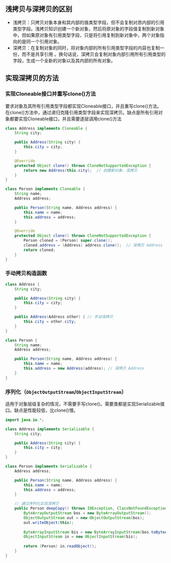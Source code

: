 ## 浅拷贝与深拷贝的区别
- 浅拷贝：只拷贝对象本身和其内部的值类型字段，但不会复制对昂内部的引用类型字段。浅拷贝知识创建一个新对象，然后将原对象的字段值复制到新对象中，但如果原对象有引用类型字段，只是将引用复制到新对象中，两个对象指向的是同一个引用对象。
- 深拷贝：在复制对象的同时，将对象内部的所有引用类型字段的内容也复制一份，而不是共享引用 。换句话说，深拷贝会复制对象内部引用所有引用类型的字段，生成一个全新的对象以及其内部的所有对象。

## 实现深拷贝的方法
### 实现Cloneable接口并重写clone()方法
要求对象及其所有引用类型字段都实现Cloneable接口，并且重写clone()方法。在clone()方法中，通过递归克隆引用类型字段来实现深拷贝。缺点是所有引用对象都要实现Cloneable接口，并且需要逐层调用clone()方法
```java
class Address implements Cloneable {
    String city;

    public Address(String city) {
        this.city = city;
    }

    @Override
    protected Object clone() throws CloneNotSupportedException {
        return new Address(this.city);  // 创建新对象，深拷贝
    }
}

class Person implements Cloneable {
    String name;
    Address address;

    public Person(String name, Address address) {
        this.name = name;
        this.address = address;
    }

    @Override
    protected Object clone() throws CloneNotSupportedException {
        Person cloned = (Person) super.clone();
        cloned.address = (Address) address.clone();  // 深拷贝 Address
        return cloned;
    }
}

```


### 手动拷贝构造函数
```java
class Address {
    String city;

    public Address(String city) {
        this.city = city;
    }

    public Address(Address other) { // 手动深拷贝
        this.city = other.city;
    }
}

class Person {
    String name;
    Address address;

    public Person(String name, Address address) {
        this.name = name;
        this.address = new Address(address); // 深拷贝 Address
    }
}
```

### 序列化（`ObjectOutputStream`/`ObjectInputStream`）
适用于对象层级复杂的情况，不需要手写clone()。需要类都是实现Serializable接口。缺点是性能较低，比clone()慢。
```java
import java.io.*;

class Address implements Serializable {
    String city;

    public Address(String city) {
        this.city = city;
    }
}

class Person implements Serializable {
    Address address;

    public Person(String name, Address address) {
        this.name = name;
        this.address = address;
    }

    // 通过序列化实现深拷贝
    public Person deepCopy() throws IOException, ClassNotFoundException {
        ByteArrayOutputStream bos = new ByteArrayOutputStream();
        ObjectOutputStream out = new ObjectOutputStream(bos);
        out.writeObject(this);
        
        ByteArrayInputStream bis = new ByteArrayInputStream(bos.toByteArray());
        ObjectInputStream in = new ObjectInputStream(bis);
        
        return (Person) in.readObject();
    }
}
```